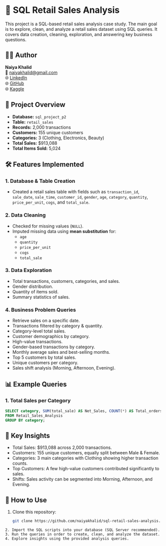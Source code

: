 # 🛒 SQL Retail Sales Analysis
This project is a SQL-based retail sales analysis case study.  The main goal is to explore, clean, and analyze a retail sales dataset using SQL queries.  It covers data creation, cleaning, exploration, and answering key business questions.

## 🧑‍💻 Author
**Naiya Khalid**  
📩 [naiyakhalid@gmail.com](mailto:naiyakhalid@gmail.com)  
🌐 [LinkedIn](https://www.linkedin.com/in/naiya-khalid-510981130/)  
🌐 [GitHub](https://github.com/naiyakhalid)  
🌐 [Kaggle](https://www.kaggle.com/naiyakhalid)

## 📂 Project Overview
- **Database:** `sql_project_p2`
- **Table:** `retail_sales`
- **Records:** 2,000 transactions  
- **Customers:** 155 unique customers  
- **Categories:** 3 (Clothing, Electronics, Beauty)  
- **Total Sales:** \$913,088  
- **Total Items Sold:** 5,024  

## 🛠️ Features Implemented

### 1. Database & Table Creation
- Created a retail sales table with fields such as `transaction_id`, `sale_date`, `sale_time`, `customer_id`, `gender`, `age`, `category`, `quantity`, `price_per_unit`, `cogs`, and `total_sale`.

### 2. Data Cleaning
- Checked for missing values (`NULL`).
- Imputed missing data using **mean substitution** for:
  - `age`
  - `quantity`
  - `price_per_unit`
  - `cogs`
  - `total_sale`

### 3. Data Exploration
- Total transactions, customers, categories, and sales.
- Gender distribution.
- Quantity of items sold.
- Summary statistics of sales.

### 4. Business Problem Queries
- Retrieve sales on a specific date.
- Transactions filtered by category & quantity.
- Category-level total sales.
- Customer demographics by category.
- High-value transactions.
- Gender-based transactions by category.
- Monthly average sales and best-selling months.
- Top 5 customers by total sales.
- Unique customers per category.
- Sales shift analysis (Morning, Afternoon, Evening).

## 📊 Example Queries
### 1. Total Sales per Category
```sql
SELECT category, SUM(total_sale) AS Net_Sales, COUNT(*) AS Total_orders
FROM Retail_Sales_Analysis
GROUP BY category;
```

## 📌 Key Insights
- Total Sales: $913,088 across 2,000 transactions.
- Customers: 155 unique customers, equally split between Male & Female.
- Categories: 3 main categories with Clothing showing higher transaction counts.
- Top Customers: A few high-value customers contributed significantly to sales.
- Shifts: Sales activity can be segmented into Morning, Afternoon, and Evening.

## 🚀 How to Use
1. Clone this repository:
   ```bash
   git clone https://github.com/naiyakhalid/sql-retail-sales-analysis.git
```
2. Import the SQL scripts into your database (SQL Server recommended).
3. Run the queries in order to create, clean, and analyze the dataset.
4. Explore insights using the provided analysis queries.

